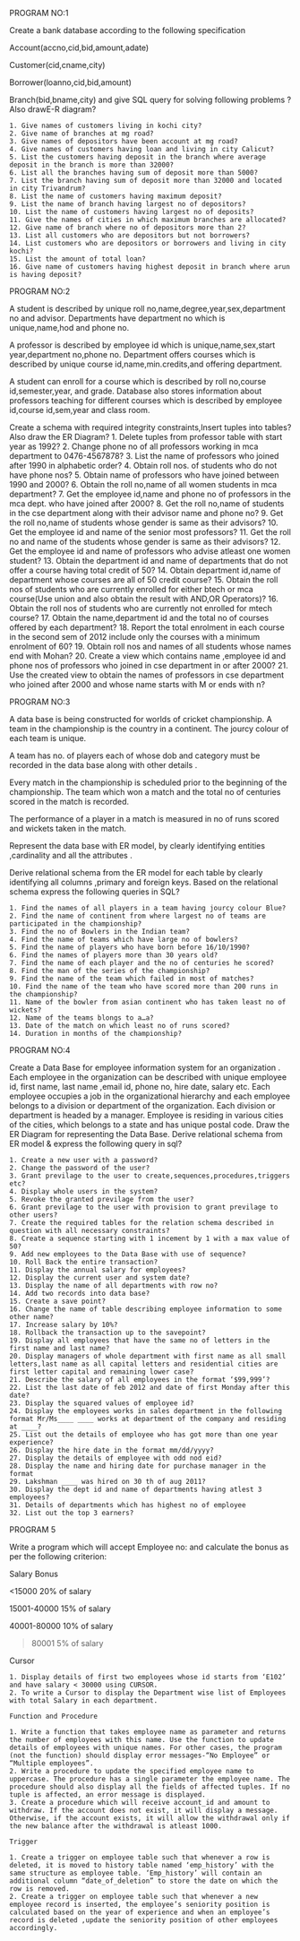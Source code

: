 
PROGRAM NO:1

Create a bank database according to the following specification

Account(accno,cid,bid,amount,adate)

Customer(cid,cname,city)

Borrower(loanno,cid,bid,amount)

Branch(bid,bname,city) and give SQL query for solving following problems ?Also drawE-R diagram?

    1. Give names of customers living in kochi city?
    2. Give name of branches at mg road? 
    3. Give names of depositors have been account at mg road? 
    4. Give names of customers having loan and living in city Calicut?
    5. List the customers having deposit in the branch where average deposit in the branch is more than 32000?
    6. List all the branches having sum of deposit more than 5000?
    7. List the branch having sum of deposit more than 32000 and located in city Trivandrum?
    8. List the name of customers having maximum deposit?
    9. List the name of branch having largest no of depositors?
    10. List the name of customers having largest no of deposits?
    11. Give the names of cities in which maximum branches are allocated?
    12. Give name of branch where no of depositors more than 2?
    13. List all customers who are depositors but not borrowers?
    14. List customers who are depositors or borrowers and living in city kochi?
    15. List the amount of total loan?
    16. Give name of customers having highest deposit in branch where arun is having deposit?



PROGRAM NO:2

A student is described by unique roll no,name,degree,year,sex,department no and advisor. Departments have department no which is unique,name,hod and phone no.

A professor is described by employee id which is unique,name,sex,start year,department no,phone no. Department offers courses which is described by unique course id,name,min.credits,and offering department.

A student can enroll for a course which is described by roll no,course id,semester,year, and grade. Database also stores information about professors teaching for different courses which is described by employee id,course id,sem,year and class room.

Create a schema with required integrity constraints,Insert tuples into tables? Also draw the ER Diagram?
    1. Delete tuples from professor table with start year as 1992?
    2. Change phone no of all professors working in mca department to 0476-4567878?
    3. List the name of professors who joined after 1990 in alphabetic order?
    4. Obtain roll nos. of students who do not have phone nos?
    5. Obtain name of professors who have joined between 1990 and 2000?
    6. Obtain the roll no,name of all women students in mca department?
    7. Get the employee id,name and phone no of professors in the mca dept. who have joined after 2000?
    8. Get the roll no,name of students in the cse department along with their advisor name and phone no?
    9. Get the roll no,name of students whose gender is same as their advisors?
    10. Get the employee id and name of the senior most professors?
    11. Get the roll no and name of the students whose gender is same as their advisors?
    12. Get the employee id and name of professors who advise atleast one women student?
    13. Obtain the department id and name of departments that do not offer a course having total credit of 50?
    14. Obtain department id,name of department whose courses are all of 50 credit course? 
    15. Obtain the roll nos of students who are currently enrolled for either btech or mca course(Use union and also obtain the result with AND,OR Operators)?
    16. Obtain the roll nos of students who are currently not enrolled for mtech course?
    17. Obtain the name,department id and the total no of courses offered by each department?
    18. Report the total enrolment in each course in the second sem of 2012 include only the courses with a minimum enrolment of 60?
    19. Obtain roll nos and names of all students whose names end with Mohan?
    20. Create a view which contains name ,employee id and phone nos of professors who joined in cse department in or after 2000?
    21. Use the created view to obtain the names of professors in cse department who joined after 2000 and whose name starts with M or ends with n?








PROGRAM NO:3

A data base is being constructed for worlds of cricket championship. A team in the championship is the country in a continent. The jourcy colour of each team is unique.

A team has no. of players each of whose dob and category must be recorded in the data base along with other details .

Every match in the championship is scheduled prior to the beginning of the championship. The team which won a match and the total no of centuries scored in the match is recorded.

The performance of a player in a match is measured in no of runs scored and wickets taken in the match.

Represent the data base with ER model, by clearly identifying entities ,cardinality and all the attributes .

Derive relational schema from the ER model for each table by clearly identifying all columns ,primary and foreign keys. Based on the relational schema express the following queries in SQL?


    1. Find the names of all players in a team having jourcy colour Blue?
    2. Find the name of continent from where largest no of teams are participated in the championship?
    3. Find the no of Bowlers in the Indian team?
    4. Find the name of teams which have large no of bowlers?
    5. Find the name of players who have born before 16/10/1990?
    6. Find the names of players more than 30 years old?
    7. Find the name of each player and the no of centuries he scored?
    8. Find the man of the series of the championship?
    9. Find the name of the team which failed in most of matches?
    10. Find the name of the team who have scored more than 200 runs in the championship?
    11. Name of the bowler from asian continent who has taken least no of wickets?
    12. Name of the teams blongs to a…a?
    13. Date of the match on which least no of runs scored?
    14. Duration in months of the championship?





PROGRAM NO:4    

Create a Data Base for employee information system for an organization . Each employee in the organization can be described with unique employee id, first name, last name ,email id, phone no, hire date, salary etc. Each employee occupies a job in the organizational hierarchy and each employee belongs to a division or department of the organization. Each division or department is headed by a manager. Employee is residing in various cities of the cities, which belongs to a state and has unique postal code. Draw the ER Diagram for representing the Data Base. Derive relational schema from ER model & express the following query in sql?


    1. Create a new user with a password?
    2. Change the password of the user?
    3. Grant previlage to the user to create,sequences,procedures,triggers etc?
    4. Display whole users in the system?
    5. Revoke the granted previlage from the user?
    6. Grant previlage to the user with provision to grant previlage to other users?
    7. Create the required tables for the relation schema described in question with all necessary constraints?
    8. Create a sequence starting with 1 incement by 1 with a max value of 50?
    9. Add new employees to the Data Base with use of sequence?
    10. Roll Back the entire transaction?
    11. Display the annual salary for employees?
    12. Display the current user and system date?
    13. Display the name of all departments with row no?
    14. Add two records into data base?
    15. Create a save point?
    16. Change the name of table describing employee information to some other name?
    17. Increase salary by 10%?
    18. Rollback the transaction up to the savepoint?
    19. Display all employees that have the same no of letters in the first name and last name?
    20. Display managers of whole department with first name as all small letters,last name as all capital letters and residential cities are first letter capital and remaining lower case?
    21. Describe the salary of all employees in the format ‘$99,999’?
    22. List the last date of feb 2012 and date of first Monday after this date?
    23. Display the squared values of employee id?
    24. Display the employees works in sales department in the following format Mr/Ms____ ____ works at department of the company and residing at ____?
    25. List out the details of employee who has got more than one year experience?
    26. Display the hire date in the format mm/dd/yyyy?
    27. Display the details of employee with odd nod eid?
    28. Display the name and hiring date for purchase manager in the format
    29. Lakshman ____ was hired on 30 th of aug 2011?
    30. Display the dept id and name of departments having atlest 3 employees?
    31. Details of departments which has highest no of employee
    32. List out the top 3 earners?



PROGRAM 5


Write a program which will accept Employee no: and calculate the bonus as per the following criterion: 

Salary 
Bonus 

<15000 
20% of salary 

15001-40000 
15% of salary 

40001-80000 
10% of salary 

>80001 
5% of salary 




Cursor 

    1. Display details of first two employees whose id starts from ‘E102’ and have salary < 30000 using CURSOR. 
    2. To write a Cursor to display the Department wise list of Employees with total Salary in each department. 

    Function and Procedure 

    1. Write a function that takes employee name as parameter and returns the number of employees with this name. Use the function to update details of employees with unique names. For other cases, the program (not the function) should display error messages-“No Employee” or “Multiple employees”. 
    2. Write a procedure to update the specified employee name to uppercase. The procedure has a single parameter the employee name. The procedure should also display all the fields of affected tuples. If no tuple is affected, an error message is displayed. 
    3. Create a procedure which will receive account_id and amount to withdraw. If the account does not exist, it will display a message. Otherwise, if the account exists, it will allow the withdrawal only if the new balance after the withdrawal is atleast 1000. 

    Trigger 

    1. Create a trigger on employee table such that whenever a row is deleted, it is moved to history table named ‘emp_history’ with the same structure as employee table. ‘Emp_history’ will contain an additional column “date_of_deletion” to store the date on which the row is removed. 
    2. Create a trigger on employee table such that whenever a new employee record is inserted, the employee’s seniority position is calculated based on the year of experience and when an employee’s record is deleted ,update the seniority position of other employees accordingly. 

